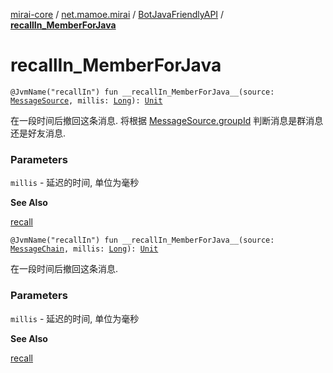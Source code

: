 [mirai-core](../../index.md) / [net.mamoe.mirai](../index.md) / [BotJavaFriendlyAPI](index.md) / [__recallIn_MemberForJava__](./__recall-in_-member-for-java__.md)

# __recallIn_MemberForJava__

`@JvmName("recallIn") fun __recallIn_MemberForJava__(source: `[`MessageSource`](../../net.mamoe.mirai.message.data/-message-source/index.md)`, millis: `[`Long`](https://kotlinlang.org/api/latest/jvm/stdlib/kotlin/-long/index.html)`): `[`Unit`](https://kotlinlang.org/api/latest/jvm/stdlib/kotlin/-unit/index.html)

在一段时间后撤回这条消息.
将根据 [MessageSource.groupId](#) 判断消息是群消息还是好友消息.

### Parameters

`millis` - 延迟的时间, 单位为毫秒

**See Also**

[recall](../../net.mamoe.mirai.contact/recall.md)

`@JvmName("recallIn") fun __recallIn_MemberForJava__(source: `[`MessageChain`](../../net.mamoe.mirai.message.data/-message-chain/index.md)`, millis: `[`Long`](https://kotlinlang.org/api/latest/jvm/stdlib/kotlin/-long/index.html)`): `[`Unit`](https://kotlinlang.org/api/latest/jvm/stdlib/kotlin/-unit/index.html)

在一段时间后撤回这条消息.

### Parameters

`millis` - 延迟的时间, 单位为毫秒

**See Also**

[recall](../../net.mamoe.mirai.contact/recall.md)

